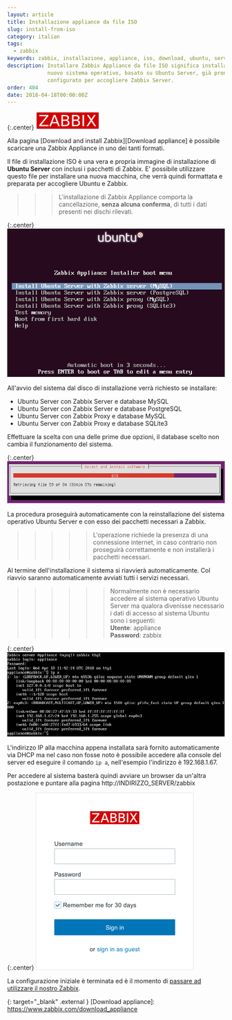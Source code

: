 ```yaml
---
layout: article
title: Installazione appliance da file ISO
slug: install-from-iso
category: italian
tags:
  - zabbix
keywords: zabbix, installazione, appliance, iso, download, ubuntu, server
description: Installare Zabbix Appliance da file ISO significa installare un
             nuovo sistema operativo, basato su Ubuntu Server, già pronto e
             configurato per accogliere Zabbix Server.
order: 404
date: 2018-04-18T00:00:00Z
---
```


{:.center}
![Zabbix logo](/resources/articles/zabbix/logo.png)

Alla pagina [Download and install Zabbix][Download appliance] è possibile
scaricare una Zabbix Appliance in uno dei tanti formati.

Il file di installazione ISO è una vera e propria immagine di installazione di
**Ubuntu Server** con inclusi i pacchetti di Zabbix.
E' possibile utilizzare questo file per installare una nuova macchina, che verrà
quindi formattata e preparata per accogliere Ubuntu e Zabbix.

>>> L'installazione di Zabbix Appliance comporta la cancellazione, **senza
alcuna conferma**, di tutti i dati presenti nei dischi rilevati.

{:.center}
![Avvio dell'installazione di Zabbix Appliance](/resources/articles/zabbix/install-from-iso/01.png)

All'avvio del sistema dal disco di installazione verrà richiesto se installare:

* Ubuntu Server con Zabbix Server e database MySQL
* Ubuntu Server con Zabbix Server e database PostgreSQL
* Ubuntu Server con Zabbix Proxy e database MySQL
* Ubuntu Server con Zabbix Proxy e database SQLite3

Effettuare la scelta con una delle prime due opzioni, il database scelto non
cambia il funzionamento del sistema.

{:.center}
![Installazione di Ubuntu Server](/resources/articles/zabbix/install-from-iso/02.png)

La procedura proseguirà automaticamente con la reinstallazione del sistema
operativo Ubuntu Server e con esso dei pacchetti necessari a Zabbix.

>>>>> L'operazione richiede la presenza di una connessione internet, in caso
contrario non proseguirà correttamente e non installerà i pacchetti necessari.

Al termine dell'installazione il sistema si riavvierà automaticamente. Col
riavvio saranno automaticamente avviati tutti i servizi necessari.

>>>>>> Normalmente non è necessario accedere al sistema operativo Ubuntu Server
ma qualora divenisse necessario i dati di accesso al sistema Ubuntu sono i
seguenti:  
**Utente**: appliance  
**Password**: zabbix

{:.center}
![Accesso al server locale](/resources/articles/zabbix/install-from-iso/03.png)

L'indirizzo IP alla macchina appena installata sarà fornito automaticamente via
DHCP ma nel caso non fosse noto è possibile accedere alla console del server
ed eseguire il comando ```ip a```, nell'esempio l'indirizzo è 192.168.1.67.

Per accedere al sistema basterà quindi avviare un browser da un'altra postazione
e puntare alla pagina http://INDIRIZZO_SERVER/zabbix

{:.center}
![Zabbix login](/resources/articles/zabbix/login.png)

La configurazione iniziale è terminata ed è il momento di
[passare ad utilizzare il nostro Zabbix][Frontend first view].

{: target="_blank" .external }
[Download appliance]: https://www.zabbix.com/download_appliance

[Frontend first view]: frontend-first-view.html
